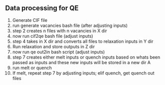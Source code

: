 ## Data processing for QE
1) Generate CIF file
2) run generate vacancies bash file (after adjusting inputs)
3) step 2 creates n files with n vacancies in X dir
4) now run cif2qe bash file (adjust inputs)
5) step 4 takes in X dir and converts all files to relaxation inputs in Y dir
6) Run relaxation and store outputs in Z dir
7) now run qe out2in bash script (adjust inputs)
8) step 7 creates either melt inputs or quench inputs based on whats been passed as inputs and these new inputs will be stored in a new dir A
9) run melt or quench
10) If melt, repeat step 7 by adjusting inputs; elif quench, get quench out files